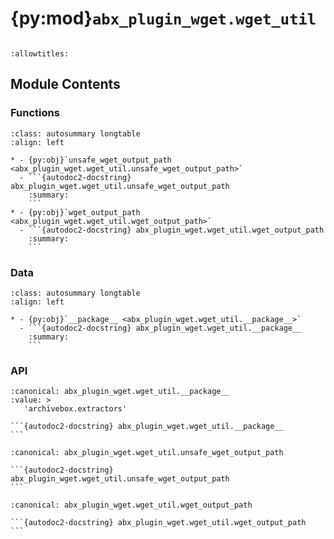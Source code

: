 # {py:mod}`abx_plugin_wget.wget_util`

```{py:module} abx_plugin_wget.wget_util
```

```{autodoc2-docstring} abx_plugin_wget.wget_util
:allowtitles:
```

## Module Contents

### Functions

````{list-table}
:class: autosummary longtable
:align: left

* - {py:obj}`unsafe_wget_output_path <abx_plugin_wget.wget_util.unsafe_wget_output_path>`
  - ```{autodoc2-docstring} abx_plugin_wget.wget_util.unsafe_wget_output_path
    :summary:
    ```
* - {py:obj}`wget_output_path <abx_plugin_wget.wget_util.wget_output_path>`
  - ```{autodoc2-docstring} abx_plugin_wget.wget_util.wget_output_path
    :summary:
    ```
````

### Data

````{list-table}
:class: autosummary longtable
:align: left

* - {py:obj}`__package__ <abx_plugin_wget.wget_util.__package__>`
  - ```{autodoc2-docstring} abx_plugin_wget.wget_util.__package__
    :summary:
    ```
````

### API

````{py:data} __package__
:canonical: abx_plugin_wget.wget_util.__package__
:value: >
   'archivebox.extractors'

```{autodoc2-docstring} abx_plugin_wget.wget_util.__package__
```

````

````{py:function} unsafe_wget_output_path(link) -> typing.Optional[str]
:canonical: abx_plugin_wget.wget_util.unsafe_wget_output_path

```{autodoc2-docstring} abx_plugin_wget.wget_util.unsafe_wget_output_path
```
````

````{py:function} wget_output_path(link, nocache: bool = False) -> typing.Optional[str]
:canonical: abx_plugin_wget.wget_util.wget_output_path

```{autodoc2-docstring} abx_plugin_wget.wget_util.wget_output_path
```
````
